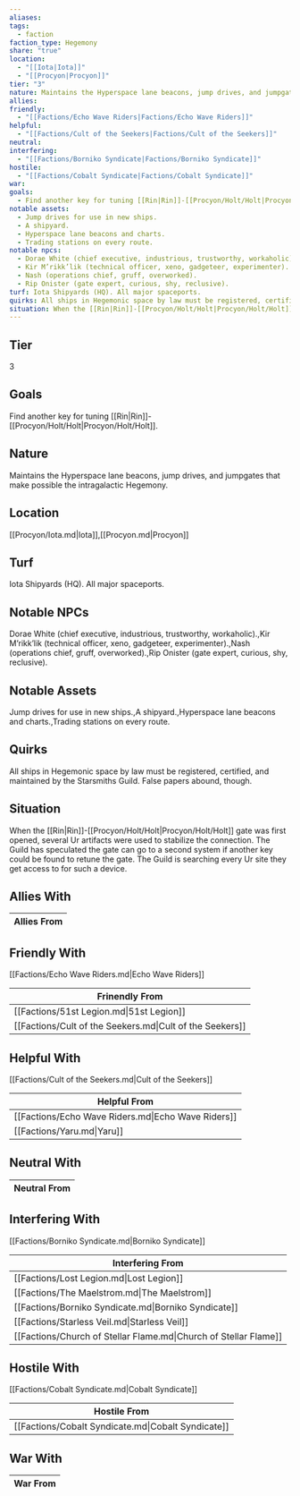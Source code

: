 ```yaml
---
aliases: 
tags:
  - faction
faction_type: Hegemony
share: "true"
location:
  - "[[Iota|Iota]]"
  - "[[Procyon|Procyon]]"
tier: "3"
nature: Maintains the Hyperspace lane beacons, jump drives, and jumpgates that make possible the intragalactic Hegemony.
allies: 
friendly:
  - "[[Factions/Echo Wave Riders|Factions/Echo Wave Riders]]"
helpful:
  - "[[Factions/Cult of the Seekers|Factions/Cult of the Seekers]]"
neutral: 
interfering:
  - "[[Factions/Borniko Syndicate|Factions/Borniko Syndicate]]"
hostile:
  - "[[Factions/Cobalt Syndicate|Factions/Cobalt Syndicate]]"
war: 
goals:
  - Find another key for tuning [[Rin|Rin]]-[[Procyon/Holt/Holt|Procyon/Holt/Holt]].
notable assets:
  - Jump drives for use in new ships.
  - A shipyard.
  - Hyperspace lane beacons and charts.
  - Trading stations on every route.
notable npcs:
  - Dorae White (chief executive, industrious, trustworthy, workaholic).
  - Kir M’rikk’lik (technical officer, xeno, gadgeteer, experimenter).
  - Nash (operations chief, gruff, overworked).
  - Rip Onister (gate expert, curious, shy, reclusive).
turf: Iota Shipyards (HQ). All major spaceports.
quirks: All ships in Hegemonic space by law must be registered, certified, and maintained by the Starsmiths Guild. False papers abound, though.
situation: When the [[Rin|Rin]]-[[Procyon/Holt/Holt|Procyon/Holt/Holt]] gate was first opened, several Ur artifacts were used to stabilize the connection. The Guild has speculated the gate can go to a second system if another key could be found to retune the gate. The Guild is searching every Ur site they get access to for such a device.
---
```


## Tier

3

## Goals

Find another key for tuning [[Rin|Rin]]-[[Procyon/Holt/Holt|Procyon/Holt/Holt]].

## Nature

Maintains the Hyperspace lane beacons, jump drives, and jumpgates that make possible the intragalactic Hegemony.

## Location

[[Procyon/Iota.md|Iota]],[[Procyon.md|Procyon]]

## Turf

Iota Shipyards (HQ). All major spaceports.

## Notable NPCs

Dorae White (chief executive, industrious, trustworthy, workaholic).,Kir M’rikk’lik (technical officer, xeno, gadgeteer, experimenter).,Nash (operations chief, gruff, overworked).,Rip Onister (gate expert, curious, shy, reclusive).

## Notable Assets

Jump drives for use in new ships.,A shipyard.,Hyperspace lane beacons and charts.,Trading stations on every route.

## Quirks

All ships in Hegemonic space by law must be registered, certified, and maintained by the Starsmiths Guild. False papers abound, though.

## Situation

When the [[Rin|Rin]]-[[Procyon/Holt/Holt|Procyon/Holt/Holt]] gate was first opened, several Ur artifacts were used to stabilize the connection. The Guild has speculated the gate can go to a second system if another key could be found to retune the gate. The Guild is searching every Ur site they get access to for such a device.

## Allies With



| Allies From |
| ----------- |


## Friendly With

[[Factions/Echo Wave Riders.md|Echo Wave Riders]]

| Frinendly From                                           |
| -------------------------------------------------------- |
| [[Factions/51st Legion.md\|51st Legion]]                 |
| [[Factions/Cult of the Seekers.md\|Cult of the Seekers]] |


## Helpful With

[[Factions/Cult of the Seekers.md|Cult of the Seekers]]

| Helpful From                                       |
| -------------------------------------------------- |
| [[Factions/Echo Wave Riders.md\|Echo Wave Riders]] |
| [[Factions/Yaru.md\|Yaru]]                         |


## Neutral With




| Neutral From |
| ------------ |



## Interfering With

[[Factions/Borniko Syndicate.md|Borniko Syndicate]]


| Interfering From                                                 |
| ---------------------------------------------------------------- |
| [[Factions/Lost Legion.md\|Lost Legion]]                         |
| [[Factions/The Maelstrom.md\|The Maelstrom]]                     |
| [[Factions/Borniko Syndicate.md\|Borniko Syndicate]]             |
| [[Factions/Starless Veil.md\|Starless Veil]]                     |
| [[Factions/Church of Stellar Flame.md\|Church of Stellar Flame]] |



## Hostile With

[[Factions/Cobalt Syndicate.md|Cobalt Syndicate]]


| Hostile From                                       |
| -------------------------------------------------- |
| [[Factions/Cobalt Syndicate.md\|Cobalt Syndicate]] |



## War With



| War From |
| -------- |

